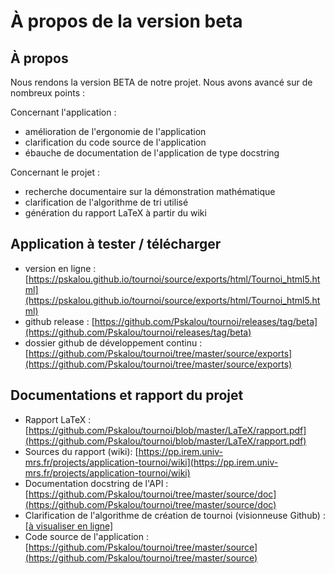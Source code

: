# À propos de la version beta


## À propos

Nous rendons la version BETA de notre projet.
Nous avons avancé sur de nombreux points :

Concernant l'application :

* amélioration de l'ergonomie de l'application
* clarification du code source de l'application
* ébauche de documentation de l'application de type docstring


Concernant le projet :

* recherche documentaire sur la démonstration mathématique
* clarification de l'algorithme de tri utilisé
* génération du rapport LaTeX à partir du wiki


## Application à tester / télécharger 

* version en ligne : [https://pskalou.github.io/tournoi/source/exports/html/Tournoi_html5.html](https://pskalou.github.io/tournoi/source/exports/html/Tournoi_html5.html)
* github release : [https://github.com/Pskalou/tournoi/releases/tag/beta](https://github.com/Pskalou/tournoi/releases/tag/beta)
* dossier github de développement continu : [https://github.com/Pskalou/tournoi/tree/master/source/exports](https://github.com/Pskalou/tournoi/tree/master/source/exports)


## Documentations et rapport du projet 

* Rapport LaTeX : [https://github.com/Pskalou/tournoi/blob/master/LaTeX/rapport.pdf](https://github.com/Pskalou/tournoi/blob/master/LaTeX/rapport.pdf)
* Sources du rapport (wiki): [https://pp.irem.univ-mrs.fr/projects/application-tournoi/wiki](https://pp.irem.univ-mrs.fr/projects/application-tournoi/wiki)
* Documentation docstring de l'API : [https://github.com/Pskalou/tournoi/tree/master/source/doc](https://github.com/Pskalou/tournoi/tree/master/source/doc)
* Clarification de l'algorithme de création de tournoi (visionneuse Github) : [[à visualiser en ligne]](https://github.com/Pskalou/tournoi/blob/master/notebook/01_premier_algorithme_python.ipynb)
* Code source de l'application : [https://github.com/Pskalou/tournoi/tree/master/source](https://github.com/Pskalou/tournoi/tree/master/source)
